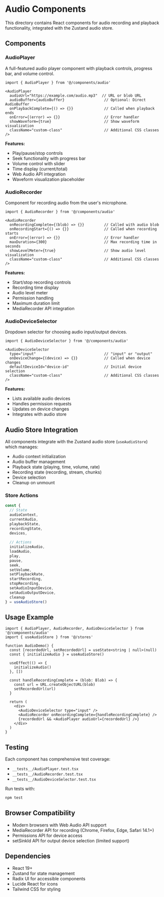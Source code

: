 # Audio Components

This directory contains React components for audio recording and playback functionality, integrated with the Zustand audio store.

## Components

### AudioPlayer

A full-featured audio player component with playback controls, progress bar, and volume control.

```tsx
import { AudioPlayer } from '@/components/audio'

<AudioPlayer
  audioUrl="https://example.com/audio.mp3"  // URL or blob URL
  audioBuffer={audioBuffer}                  // Optional: Direct AudioBuffer
  onPlaybackComplete={() => {}}              // Called when playback ends
  onError={(error) => {}}                    // Error handler
  showWaveform={true}                        // Show waveform visualization
  className="custom-class"                   // Additional CSS classes
/>
```

**Features:**
- Play/pause/stop controls
- Seek functionality with progress bar
- Volume control with slider
- Time display (current/total)
- Web Audio API integration
- Waveform visualization placeholder

### AudioRecorder

Component for recording audio from the user's microphone.

```tsx
import { AudioRecorder } from '@/components/audio'

<AudioRecorder
  onRecordingComplete={(blob) => {}}         // Called with audio blob
  onRecordingStart={() => {}}                // Called when recording starts
  onError={(error) => {}}                    // Error handler
  maxDuration={300}                          // Max recording time in seconds
  showLevelMeter={true}                      // Show audio level visualization
  className="custom-class"                   // Additional CSS classes
/>
```

**Features:**
- Start/stop recording controls
- Recording time display
- Audio level meter
- Permission handling
- Maximum duration limit
- MediaRecorder API integration

### AudioDeviceSelector

Dropdown selector for choosing audio input/output devices.

```tsx
import { AudioDeviceSelector } from '@/components/audio'

<AudioDeviceSelector
  type="input"                               // "input" or "output"
  onDeviceChange={(device) => {}}            // Called when device changes
  defaultDeviceId="device-id"                // Initial device selection
  className="custom-class"                   // Additional CSS classes
/>
```

**Features:**
- Lists available audio devices
- Handles permission requests
- Updates on device changes
- Integrates with audio store

## Audio Store Integration

All components integrate with the Zustand audio store (`useAudioStore`) which manages:

- Audio context initialization
- Audio buffer management
- Playback state (playing, time, volume, rate)
- Recording state (recording, stream, chunks)
- Device selection
- Cleanup on unmount

### Store Actions

```typescript
const {
  // State
  audioContext,
  currentAudio,
  playbackState,
  recordingState,
  devices,
  
  // Actions
  initializeAudio,
  loadAudio,
  play,
  pause,
  seek,
  setVolume,
  setPlaybackRate,
  startRecording,
  stopRecording,
  setAudioInputDevice,
  setAudioOutputDevice,
  cleanup
} = useAudioStore()
```

## Usage Example

```tsx
import { AudioPlayer, AudioRecorder, AudioDeviceSelector } from '@/components/audio'
import { useAudioStore } from '@/stores'

function AudioDemo() {
  const [recordedUrl, setRecordedUrl] = useState<string | null>(null)
  const { initializeAudio } = useAudioStore()
  
  useEffect(() => {
    initializeAudio()
  }, [])
  
  const handleRecordingComplete = (blob: Blob) => {
    const url = URL.createObjectURL(blob)
    setRecordedUrl(url)
  }
  
  return (
    <div>
      <AudioDeviceSelector type="input" />
      <AudioRecorder onRecordingComplete={handleRecordingComplete} />
      {recordedUrl && <AudioPlayer audioUrl={recordedUrl} />}
    </div>
  )
}
```

## Testing

Each component has comprehensive test coverage:
- `__tests__/AudioPlayer.test.tsx`
- `__tests__/AudioRecorder.test.tsx`
- `__tests__/AudioDeviceSelector.test.tsx`

Run tests with:
```bash
npm test
```

## Browser Compatibility

- Modern browsers with Web Audio API support
- MediaRecorder API for recording (Chrome, Firefox, Edge, Safari 14.1+)
- Permissions API for device access
- setSinkId API for output device selection (limited support)

## Dependencies

- React 19+
- Zustand for state management
- Radix UI for accessible components
- Lucide React for icons
- Tailwind CSS for styling